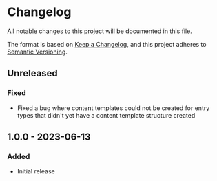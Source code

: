 # Changelog

All notable changes to this project will be documented in this file.

The format is based on [Keep a Changelog](https://keepachangelog.com/en/1.0.0/),
and this project adheres to [Semantic Versioning](https://semver.org/spec/v2.0.0.html).

## Unreleased

### Fixed
- Fixed a bug where content templates could not be created for entry types that didn't yet have a content template structure created

## 1.0.0 - 2023-06-13

### Added
- Initial release
